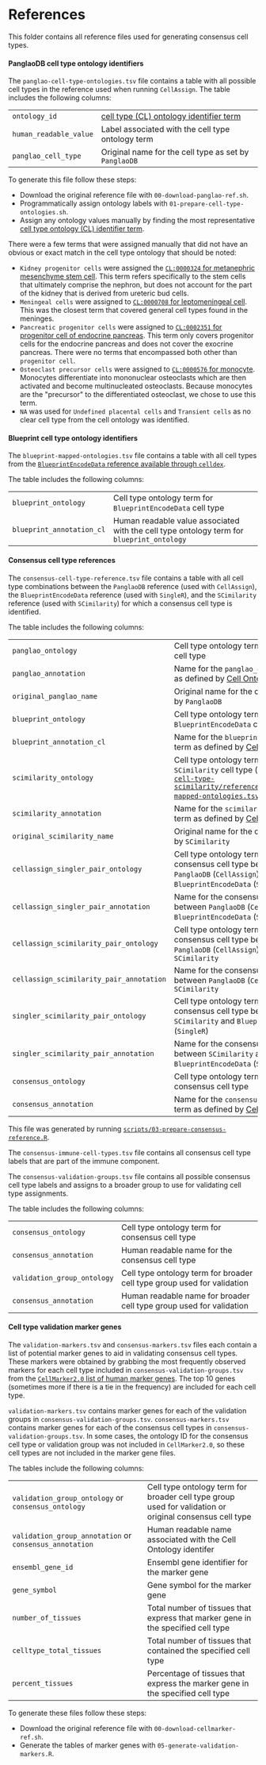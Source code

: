 # References

This folder contains all reference files used for generating consensus cell types.

#### PanglaoDB cell type ontology identifiers 

The `panglao-cell-type-ontologies.tsv` file contains a table with all possible cell types in the reference used when running `CellAssign`.
The table includes the following columns:

|  |   |
| --- | --- |
| `ontology_id` | [cell type (CL) ontology identifier term](https://www.ebi.ac.uk/ols4/ontologies/cl) |
| `human_readable_value` | Label associated with the cell type ontology term |
| `panglao_cell_type` | Original name for the cell type as set by `PanglaoDB` |

To generate this file follow these steps:

- Download the original reference file with `00-download-panglao-ref.sh`.
- Programmatically assign ontology labels with `01-prepare-cell-type-ontologies.sh`.
- Assign any ontology values manually by finding the most representative [cell type ontology (CL) identifier term](https://www.ebi.ac.uk/ols4/ontologies/cl).

There were a few terms that were assigned manually that did not have an obvious or exact match in the cell type ontology that should be noted:

- `Kidney progenitor cells` were assigned the [`CL:0000324` for metanephric mesenchyme stem cell](https://www.ebi.ac.uk/ols4/ontologies/cl/classes/http%253A%252F%252Fpurl.obolibrary.org%252Fobo%252FCL_0000324).
This term refers specifically to the stem cells that ultimately comprise the nephron, but does not account for the part of the kidney that is derived from ureteric bud cells.
- `Meningeal cells` were assigned to [`CL:0000708` for leptomeningeal cell](https://www.ebi.ac.uk/ols4/ontologies/cl/classes/http%253A%252F%252Fpurl.obolibrary.org%252Fobo%252FCL_0000708).
This was the closest term that covered general cell types found in the meninges.
- `Pancreatic progenitor cells` were assigned to [`CL:0002351` for progenitor cell of endocrine pancreas](https://www.ebi.ac.uk/ols4/ontologies/cl/classes/http%253A%252F%252Fpurl.obolibrary.org%252Fobo%252FCL_0002351).
This term only covers progenitor cells for the endocrine pancreas and does not cover the exocrine pancreas.
There were no terms that encompassed both other than `progenitor cell`.
- `Osteoclast precursor cells` were assigned to [`CL:0000576` for monocyte](https://www.ebi.ac.uk/ols4/ontologies/cl/classes/http%253A%252F%252Fpurl.obolibrary.org%252Fobo%252FCL_0000576).
Monocytes differentiate into mononuclear osteoclasts which are then activated and become multinucleated osteoclasts.
Because monocytes are the "precursor" to the differentiated osteoclast, we chose to use this term.
- `NA` was used for `Undefined placental cells` and `Transient cells` as no clear cell type from the cell ontology was identified.

#### Blueprint cell type ontology identifiers

The `blueprint-mapped-ontologies.tsv` file contains a table with all cell types from the [`BlueprintEncodeData` reference available through `celldex`](https://rdrr.io/github/LTLA/celldex/man/BlueprintEncodeData.html). 

The table includes the following columns: 

|  |   |
| --- | --- |
| `blueprint_ontology` | Cell type ontology term for `BlueprintEncodeData` cell type |
| `blueprint_annotation_cl` | Human readable value associated with the cell type ontology term for `blueprint_ontology` |

#### Consensus cell type references

The `consensus-cell-type-reference.tsv` file contains a table with all cell type combinations between the `PanglaoDB` reference (used with `CellAssign`), the `BlueprintEncodeData` reference (used with `SingleR`), and the `SCimilarity` reference (used with `SCimilarity`) for which a consensus cell type is identified. 

The table includes the following columns: 

|  |   |
| --- | --- |
| `panglao_ontology` | Cell type ontology term for `PanglaoDB` cell type |
| `panglao_annotation` | Name for the `panglao_ontology` term as defined by [Cell Ontology](https://www.ebi.ac.uk/ols4/ontologies/cl) |
| `original_panglao_name` | Original name for the cell type as set by `PanglaoDB` |
| `blueprint_ontology` | Cell type ontology term for `BlueprintEncodeData` cell type |
| `blueprint_annotation_cl` | Name for the `blueprint_ontology` term as defined by [Cell Ontology](https://www.ebi.ac.uk/ols4/ontologies/cl) |
| `scimilarity_ontology` | Cell type ontology term for `SCimilarity` cell type (obtained from [`cell-type-scimilarity/references/scimilarity-mapped-ontologies.tsv`](https://github.com/AlexsLemonade/OpenScPCA-analysis/blob/main/analyses/cell-type-scimilarity/references/scimilarity-mapped-ontologies.tsv)) |
| `scimilarity_annotation` | Name for the `scimilarity_ontology` term as defined by [Cell Ontology](https://www.ebi.ac.uk/ols4/ontologies/cl) |
| `original_scimilarity_name` | Original name for the cell type as set by `SCimilarity` |
| `cellassign_singler_pair_ontology` | Cell type ontology term for the consensus cell type between `PanglaoDB` (`CellAssign`) and `BlueprintEncodeData` (`SingleR`) |
| `cellassign_singler_pair_annotation` | Name for the consensus cell type between `PanglaoDB` (`CellAssign`) and `BlueprintEncodeData` (`SingleR`) |
| `cellassign_scimilarity_pair_ontology` | Cell type ontology term for the consensus cell type between `PanglaoDB` (`CellAssign`) and `SCimilarity` |
| `cellassign_scimilarity_pair_annotation` | Name for the consensus cell type between `PanglaoDB` (`CellAssign`) and `SCimilarity` |
| `singler_scimilarity_pair_ontology` | Cell type ontology term for the consensus cell type between `SCimilarity` and `BlueprintEncodeData` (`SingleR`) |
| `singler_scimilarity_pair_annotation` | Name for the consensus cell type between `SCimilarity` and `BlueprintEncodeData` (`SingleR`) |
| `consensus_ontology` | Cell type ontology term for consensus cell type |
| `consensus_annotation` | Name for the `consensus_ontology` term as defined by [Cell Ontology](https://www.ebi.ac.uk/ols4/ontologies/cl) |

This file was generated by running [`scripts/03-prepare-consensus-reference.R`](../scripts/03-prepare-consensus-reference.R). 

The `consensus-immune-cell-types.tsv` file contains all consensus cell type labels that are part of the immune component. 

The `consensus-validation-groups.tsv` file contains all possible consensus cell type labels and assigns to a broader group to use for validating cell type assignments. 

The table includes the following columns: 

|  |   |
| --- | --- |
| `consensus_ontology` | Cell type ontology term for consensus cell type |
| `consensus_annotation` | Human readable name for the consensus cell type |
| `validation_group_ontology` | Cell type ontology term for broader cell type group used for validation |
| `consensus_annotation` | Human readable name for broader cell type group used for validation |

#### Cell type validation marker genes

The `validation-markers.tsv` and `consensus-markers.tsv` files each contain a list of potential marker genes to aid in validating consensus cell types. 
These markers were obtained by grabbing the most frequently observed markers for each cell type included in `consensus-validation-groups.tsv` from the [`CellMarker2.0` list of human marker genes](http://117.50.127.228/CellMarker/CellMarker_download.html). 
The top 10 genes (sometimes more if there is a tie in the frequency) are included for each cell type. 

`validation-markers.tsv` contains marker genes for each of the validation groups in `consensus-validation-groups.tsv`.
`consensus-markers.tsv` contains marker genes for each of the consensus cell types in `consensus-validation-groups.tsv`. 
In some cases, the ontology ID for the consensus cell type or validation group was not included in `CellMarker2.0`, so these cell types are not included in the marker gene files.

The tables include the following columns: 

|  |   |
| --- | --- |
| `validation_group_ontology` or `consensus_ontology`| Cell type ontology term for broader cell type group used for validation or original consensus cell type |
| `validation_group_annotation` or `consensus_annotation` | Human readable name associated with the Cell Ontology identifer |
| `ensembl_gene_id` | Ensembl gene identifier for the marker gene |
| `gene_symbol` | Gene symbol for the marker gene |
| `number_of_tissues` | Total number of tissues that express that marker gene in the specified cell type | 
| `celltype_total_tissues` | Total number of tissues that contained the specified cell type | 
| `percent_tissues` | Percentage of tissues that express the marker gene in the specified cell type | 

To generate these files follow these steps:

- Download the original reference file with `00-download-cellmarker-ref.sh`.
- Generate the tables of marker genes with `05-generate-validation-markers.R`.
